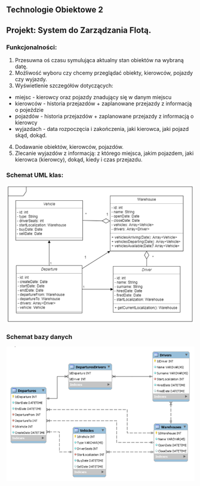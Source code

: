 ## Technologie Obiektowe 2
## Projekt: System do Zarządzania Flotą.


### Funkcjonalności:
1. Przesuwna oś czasu symulująca aktualny stan obiektów na wybraną datę.
2. Możliwość wyboru czy chcemy przeglądać obiekty, kierowców, pojazdy czy wyjazdy.
3. Wyświetlenie szczegółów dotyczących:
- miejsc - kierowcy oraz pojazdy znadujący się w danym miejscu
- kierowców - historia przejazdów + zaplanowane przejazdy z informacją o pojeździe
- pojazdów - historia przejazdów + zaplanowane przejazdy z informacją o kierowcy
- wyjazdach - data rozpoczęcia i zakończenia, jaki kierowca, jaki pojazd skąd, dokąd.
4. Dodawanie obiektów, kierowców, pojazdów.
5. Zlecanie wyjazdów z informacją: z którego miejsca, jakim pojazdem, jaki kierowca (kierowcy), dokąd, kiedy i czas przejazdu.

### Schemat UML klas:
 ![diagram uml](https://github.com/krowka/fleet_managment/blob/master/other%20files/uml_diagram.PNG "Diagram")
 
### Schemat bazy danych
![diagram bazy](https://github.com/krowka/fleet_managment/blob/master/other%20files/baza.PNG "Baza")
